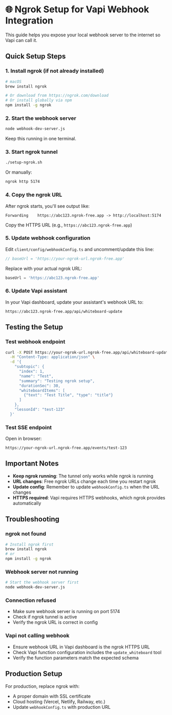 # 🌐 Ngrok Setup for Vapi Webhook Integration

This guide helps you expose your local webhook server to the internet so Vapi can call it.

## Quick Setup Steps

### 1. Install ngrok (if not already installed)
```bash
# macOS
brew install ngrok

# Or download from https://ngrok.com/download
# Or install globally via npm
npm install -g ngrok
```

### 2. Start the webhook server
```bash
node webhook-dev-server.js
```
Keep this running in one terminal.

### 3. Start ngrok tunnel
```bash
./setup-ngrok.sh
```
Or manually:
```bash
ngrok http 5174
```

### 4. Copy the ngrok URL
After ngrok starts, you'll see output like:
```
Forwarding    https://abc123.ngrok-free.app -> http://localhost:5174
```

Copy the HTTPS URL (e.g., `https://abc123.ngrok-free.app`)

### 5. Update webhook configuration
Edit `client/config/webhookConfig.ts` and uncomment/update this line:
```typescript
// baseUrl = 'https://your-ngrok-url.ngrok-free.app'
```

Replace with your actual ngrok URL:
```typescript
baseUrl = 'https://abc123.ngrok-free.app'
```

### 6. Update Vapi assistant
In your Vapi dashboard, update your assistant's webhook URL to:
```
https://abc123.ngrok-free.app/api/whiteboard-update
```

## Testing the Setup

### Test webhook endpoint
```bash
curl -X POST https://your-ngrok-url.ngrok-free.app/api/whiteboard-update \
  -H "Content-Type: application/json" \
  -d '{
    "subtopic": {
      "index": 1,
      "name": "Test",
      "summary": "Testing ngrok setup",
      "durationSec": 30,
      "whiteboardItems": [
        {"text": "Test Title", "type": "title"}
      ]
    },
    "lessonId": "test-123"
  }'
```

### Test SSE endpoint
Open in browser:
```
https://your-ngrok-url.ngrok-free.app/events/test-123
```

## Important Notes

- **Keep ngrok running**: The tunnel only works while ngrok is running
- **URL changes**: Free ngrok URLs change each time you restart ngrok
- **Update config**: Remember to update `webhookConfig.ts` when the URL changes
- **HTTPS required**: Vapi requires HTTPS webhooks, which ngrok provides automatically

## Troubleshooting

### ngrok not found
```bash
# Install ngrok first
brew install ngrok
# or
npm install -g ngrok
```

### Webhook server not running
```bash
# Start the webhook server first
node webhook-dev-server.js
```

### Connection refused
- Make sure webhook server is running on port 5174
- Check if ngrok tunnel is active
- Verify the ngrok URL is correct in config

### Vapi not calling webhook
- Ensure webhook URL in Vapi dashboard is the ngrok HTTPS URL
- Check Vapi function configuration includes the `update_whiteboard` tool
- Verify the function parameters match the expected schema

## Production Setup

For production, replace ngrok with:
- A proper domain with SSL certificate
- Cloud hosting (Vercel, Netlify, Railway, etc.)
- Update `webhookConfig.ts` with production URL 